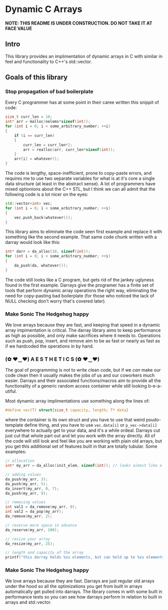 # Dynamic C Arrays

**NOTE: THIS README IS UNDER CONSTRUCTION. DO NOT TAKE IT AT FACE VALUE**

## Intro
This library provides an implimentation of dynamic arrays in C with similar in feel and functionality to C++'s std::vector.

## Goals of this library
### Stop propagation of bad boilerplate
Every C programmer has at some point in their caree written this snippit of code:
```C
size_t curr_len = 10;
int* arr = malloc(nelems*sizeof(int));
for (int i = 0; i < some_arbitrary_number; ++i)
{
    if (i == curr_len)
    {
        curr_len = curr_len*2;
        arr = realloc(arr, curr_len*sizeof(int));
    }
    arr[i] = whatever();
}
```
The code is lengthy, space-inefficient, prone to copy-paste errors, and requires me to use two separate variables for what is at it's core a single data structure (at least in the abstract sense). A lot of programmers have mixed optionions about the C++ STL, but I think we can all admit that the following code is a lot nicer on the eyes:
```C++
std::vector<int> vec;
for (int i = 0; i < some_arbitrary_number; ++i)
{
    vec.push_back(whatever());
}
```
This library aims to eliminate the code seen first example and replace it with something like the second example. That same code chunk written with a darray would look like this:
```C
int* darr = da_alloc(10, sizeof(int));
for (int i = 0; i < some_arbitrary_number; ++i)
{
    da_push(da, whatever());
}
```
The code still looks like a C program, but gets rid of the jankey uglyness found in the first example. Darrays give the programer has a finite set of tools that perform dynamic array operations the right way, eliminating the need for copy-pasting bad boilerplate (for those who noticed the lack of NULL checking don't worry that's covered later).


### Make Sonic The Hedgehog happy
We love arrays because they are fast, and keeping that speed in a dynamic array impimentation is critical. The darray library aims to keep performance as high as possible, and only make sacrifices where it needs to. Operations such as push, pop, insert, and remove aim to be as fast or nearly as fast as if we hardcoded the operations in by hand.

### (✿ ♥‿♥) A E S T H E T I C S (✿ ♥‿♥)
The goal of programming is not to write clean code, but if we *can* make our code clean then it usually makes the jobs of us and our coworkers much easier. Darrays and their associated functions/macros aim to provide all the functionality of a generic random access container while still looking b-e-a-utiful.

Most dynamic array implimentations use something along the lines of:
```C
#define vec(T) struct{size_t capacity, length; T* data}
```
where the container is its own struct and you have to use that weird psudo-template define thing, and you have to use `vec.data[i]` or `p_vec->data[i]` everywhere to actually get to your data, and it's a while ordeal. Darrays cut just cut that whole part out and let you work with the array directly. All of the code will still look and feel like you are working with plain old arrays, but you get this additional set of features built in that are totally tubular.
Some examples:
```C
// allocation
int* my_arr = da_alloc(init_elem, sizeof(int)); // looks almost like a normal call to calloc

// adding values
da_push(my_arr, 3);
da_push(my_arr, 5);
da_insert(my_arr, 0, 7);
da_push(my_arr, 9);

// removing values
int val1 = da_remove(my_arr, 0);
int val2 = da_pop(my_arr);
da_remove(my_arr, 2);

// reserve more space in advance
da_reserve(my_arr, 100);

// resize your array
da_resize(my_arr, 25);

// length and capacity of the array
printf("this darray holds %zu elements, but can hold up to %zu elements without requiring reallocation\n", da_length(my_arr), da_capacity(my_arr));
```

### Make Sonic The Hedgehog happy
We love arrays because they are fast. Darrays are just regular old arrays under the hood so all the optimizations you get from built in arrays automatically get pulled into darrays. The library comes in with some built in performance tests so you can see how darrays perform in relation to built in arrays and std::vector.